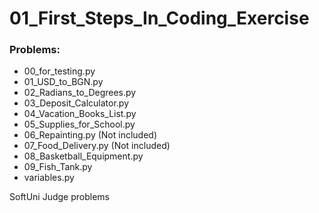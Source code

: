 # 01_First_Steps_In_Coding_Exercise

### Problems:
- 00_for_testing.py
- 01_USD_to_BGN.py
- 02_Radians_to_Degrees.py
- 03_Deposit_Calculator.py
- 04_Vacation_Books_List.py
- 05_Supplies_for_School.py
- 06_Repainting.py  (Not included)
- 07_Food_Delivery.py (Not included)
- 08_Basketball_Equipment.py
- 09_Fish_Tank.py
- variables.py


SoftUni Judge problems
